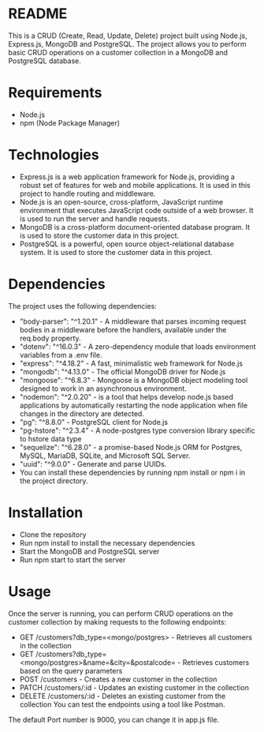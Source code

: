# README
This is a CRUD (Create, Read, Update, Delete) project built using Node.js, Express.js, MongoDB and PostgreSQL. The project allows you to perform basic CRUD operations on a customer collection in a MongoDB and PostgreSQL database.

# Requirements
- Node.js
- npm (Node Package Manager)


# Technologies
- Express.js is a web application framework for Node.js, providing a robust set of features for web and mobile applications. It is used in this project to handle routing and middleware.
- Node.js is an open-source, cross-platform, JavaScript runtime environment that executes JavaScript code outside of a web browser. It is used to run the server and handle requests.
- MongoDB is a cross-platform document-oriented database program. It is used to store the customer data in this project.
- PostgreSQL is a powerful, open source object-relational database system. It is used to store the customer data in this project.

# Dependencies
The project uses the following dependencies:

- "body-parser": "^1.20.1" - A middleware that parses incoming request bodies in a middleware before the handlers, available under the req.body property.
- "dotenv": "^16.0.3" - A zero-dependency module that loads environment variables from a .env file.
- "express": "^4.18.2" - A fast, minimalistic web framework for Node.js
- "mongodb": "^4.13.0" - The official MongoDB driver for Node.js
- "mongoose": "^6.8.3" - Mongoose is a MongoDB object modeling tool designed to work in an asynchronous environment.
- "nodemon": "^2.0.20" - is a tool that helps develop node.js based applications by automatically restarting the node application when file changes in the directory are detected.
- "pg": "^8.8.0" - PostgreSQL client for Node.js
- "pg-hstore": "^2.3.4" - A node-postgres type conversion library specific to hstore data type
- "sequelize": "^6.28.0" - a promise-based Node.js ORM for Postgres, MySQL, MariaDB, SQLite, and Microsoft SQL Server.
- "uuid": "^9.0.0" - Generate and parse UUIDs.
- You can install these dependencies by running npm install or npm i in the project directory.

# Installation
- Clone the repository
- Run npm install to install the necessary dependencies
- Start the MongoDB and PostgreSQL server
- Run npm start to start the server


# Usage
Once the server is running, you can perform CRUD operations on the customer collection by making requests to the following endpoints:

- GET /customers?db_type=<mongo/postgres> - Retrieves all customers in the collection
- GET /customers?db_type=<mongo/postgres>&name=<name>&city=<city>&postalcode=<postalcode> - Retrieves customers based on the query parameters
- POST /customers - Creates a new customer in the collection
- PATCH /customers/:id - Updates an existing customer in the collection
- DELETE /customers/:id - Deletes an existing customer from the collection
You can test the endpoints using a tool like Postman.

The default Port number is 9000, you can change it in app.js file.